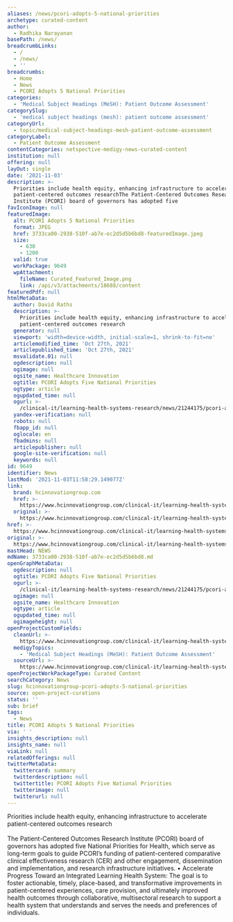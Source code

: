 ```yaml
---
aliases: /news/pcori-adopts-5-national-priorities
archetype: curated-content
author:
  - Radhika Narayanan
basePath: /news/
breadcrumbLinks:
  - /
  - /news/
  - ''
breadcrumbs:
  - Home
  - News
  - PCORI Adopts 5 National Priorities
categories:
  - 'Medical Subject Headings (MeSH): Patient Outcome Assessment'
categorySlug:
  - 'medical subject headings (mesh): patient outcome assessment'
categoryUrl:
  - topic/medical-subject-headings-mesh-patient-outcome-assessment
categoryLabel:
  - Patient Outcome Assessment
contentCategories: netspective-medigy-news-curated-content
institution: null
offering: null
layOut: single
date: '2021-11-03'
description: >-
  Priorities include health equity, enhancing infrastructure to accelerate
  patient-centered outcomes researchThe Patient-Centered Outcomes Research
  Institute (PCORI) board of governors has adopted five 
favIconImage: null
featuredImage:
  alt: PCORI Adopts 5 National Priorities
  format: JPEG
  href: 3733ca00-2938-510f-ab7e-ec2d5d5b6bd8-featuredImage.jpeg
  size:
    - 630
    - 1200
  valid: true
  workPackage: 9649
  wpAttachment:
    fileName: Curated_Featured_Image.png
    link: /api/v3/attachments/18688/content
featuredPdf: null
htmlMetaData:
  author: David Raths
  description: >-
    Priorities include health equity, enhancing infrastructure to accelerate
    patient-centered outcomes research
  generator: null
  viewport: 'width=device-width, initial-scale=1, shrink-to-fit=no'
  articlemodified_time: 'Oct 27th, 2021'
  articlepublished_time: 'Oct 27th, 2021'
  msvalidate.01: null
  ogdescription: null
  ogimage: null
  ogsite_name: Healthcare Innovation
  ogtitle: PCORI Adopts Five National Priorities
  ogtype: article
  ogupdated_time: null
  ogurl: >-
    /clinical-it/learning-health-systems-research/news/21244175/pcori-adopts-five-national-priorities
  yandex-verification: null
  robots: null
  fbapp_id: null
  oglocale: en
  fbadmins: null
  articlepublisher: null
  google-site-verification: null
  keywords: null
id: 9649
identifier: News
lastMod: '2021-11-03T11:58:29.149077Z'
link:
  brand: hcinnovationgroup.com
  href: >-
    https://www.hcinnovationgroup.com/clinical-it/learning-health-systems-research/news/21244175/pcori-adopts-five-national-priorities
  original: >-
    https://www.hcinnovationgroup.com/clinical-it/learning-health-systems-research/news/21244175/pcori-adopts-five-national-priorities
href: >-
  https://www.hcinnovationgroup.com/clinical-it/learning-health-systems-research/news/21244175/pcori-adopts-five-national-priorities
original: >-
  https://www.hcinnovationgroup.com/clinical-it/learning-health-systems-research/news/21244175/pcori-adopts-five-national-priorities
mastHead: NEWS
mdName: 3733ca00-2938-510f-ab7e-ec2d5d5b6bd8.md
openGraphMetaData:
  ogdescription: null
  ogtitle: PCORI Adopts Five National Priorities
  ogurl: >-
    /clinical-it/learning-health-systems-research/news/21244175/pcori-adopts-five-national-priorities
  ogimage: null
  ogsite_name: Healthcare Innovation
  ogtype: article
  ogupdated_time: null
  ogimageheight: null
openProjectCustomFields:
  cleanUrl: >-
    https://www.hcinnovationgroup.com/clinical-it/learning-health-systems-research/news/21244175/pcori-adopts-five-national-priorities
  medigyTopics:
    - 'Medical Subject Headings (MeSH): Patient Outcome Assessment'
  sourceUrl: >-
    https://www.hcinnovationgroup.com/clinical-it/learning-health-systems-research/news/21244175/pcori-adopts-five-national-priorities
openProjectWorkPackageType: Curated Content
searchCategory: News
slug: hcinnovationgroup-pcori-adopts-5-national-priorities
source: open-project-curations
status: ''
sub: brief
tags:
  - News
title: PCORI Adopts 5 National Priorities
via: ' '
insights_description: null
insights_name: null
viaLink: null
relatedOfferings: null
twitterMetaData:
  twittercard: summary
  twitterdescription: null
  twittertitle: PCORI Adopts Five National Priorities
  twitterimage: null
  twitterurl: null
---
```

<p>Priorities include health equity, enhancing infrastructure to accelerate patient-centered outcomes research<br><br>The Patient-Centered Outcomes Research Institute (PCORI) board of governors has adopted five National Priorities for Health, which serve as long-term goals to guide PCORI’s funding of patient-centered comparative clinical effectiveness research (CER) and other engagement, dissemination and implementation, and research infrastructure initiatives.
• Accelerate Progress Toward an Integrated Learning Health System: The goal is to foster actionable, timely, place-based, and transformative improvements in patient-centered experiences, care provision, and ultimately improved health outcomes through collaborative, multisectoral research to support a health system that understands and serves the needs and preferences of individuals.<br>&nbsp;</p>